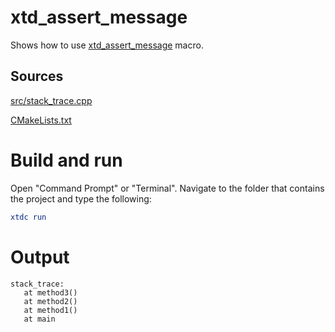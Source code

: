 # xtd_assert_message

Shows how to use [xtd_assert_message](../../../../src/xtd.core/include/xtd/diagnostics/xtd_assert.h) macro.

## Sources

[src/stack_trace.cpp](src/xtd_assert.cpp)

[CMakeLists.txt](CMakeLists.txt)

# Build and run

Open "Command Prompt" or "Terminal". Navigate to the folder that contains the project and type the following:

```cmake
xtdc run
```

# Output

```
stack_trace:
   at method3()
   at method2()
   at method1()
   at main
```
